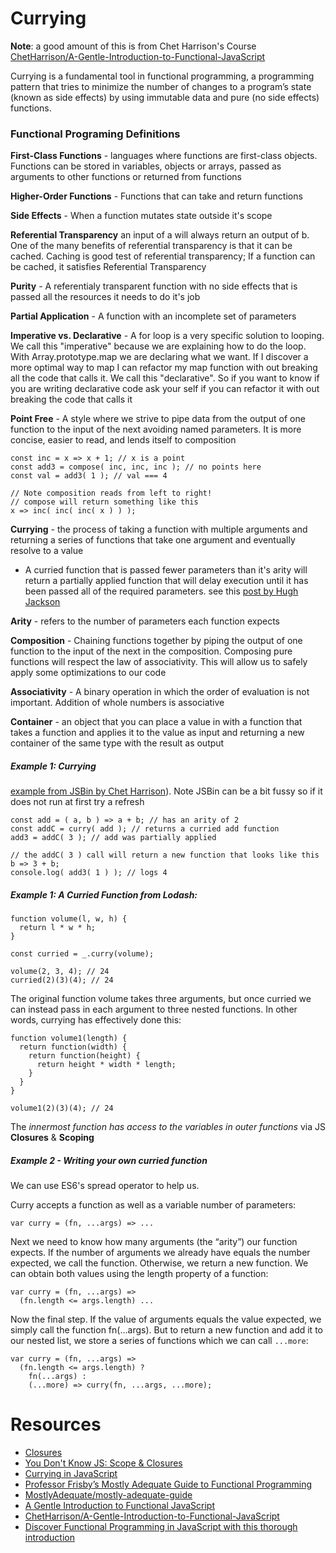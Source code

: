 # Currying
**Note**: a good amount of this is from Chet Harrison's Course [ChetHarrison/A-Gentle-Introduction-to-Functional-JavaScript](https://github.com/ChetHarrison/A-Gentle-Introduction-to-Functional-JavaScript)

Currying is a fundamental tool in functional programming, a programming pattern that tries to minimize the number of changes to a program’s state (known as side effects) by using immutable data and pure (no side effects) functions.


### Functional Programing Definitions

**First-Class Functions** - languages where functions are first-class objects. Functions can be stored in variables, objects or arrays, passed as arguments to other functions or returned from functions

**Higher-Order Functions** - Functions that can take and return functions

**Side Effects** - When a function mutates state outside it's scope

**Referential Transparency** an input of a will always return an output of b. One of the many benefits of referential transparency is that it can be cached. Caching is good test of referential transparency; If a function can be cached, it satisfies Referential Transparency

**Purity** - A referentialy transparent function with no side effects that is passed all the resources it needs to do it's job

**Partial Application** - A function with an incomplete set of parameters

**Imperative vs. Declarative** - A for loop is a very specific solution to looping. We call this "imperative" because we are explaining how to do the loop. With Array.prototype.map we are declaring what we want. If I discover a more optimal way to map I can refactor my map function with out breaking all the code that calls it. We call this "declarative". So if you want to know if you are writing declarative code ask your self if you can refactor it with out breaking the code that calls it

**Point Free** - A style where we strive to pipe data from the output of one function to the input of the next avoiding named parameters. It is more concise, easier to read, and lends itself to composition
```
const inc = x => x + 1; // x is a point
const add3 = compose( inc, inc, inc ); // no points here
const val = add3( 1 ); // val === 4

// Note composition reads from left to right!
// compose will return something like this
x => inc( inc( inc( x ) ) );
```

**Currying** - the process of taking a function with multiple arguments and returning a series of functions that take one argument and eventually resolve to a value
-  A curried function that is passed fewer parameters than it's arity will return a partially applied function that will delay execution until it has been passed all of the required parameters. see this [post by Hugh Jackson](https://web.archive.org/web/20140714014530/http://hughfdjackson.com/javascript/why-curry-helps)

**Arity** - refers to the number of parameters each function expects

**Composition** - Chaining functions together by piping the output of one function to the input of the next in the composition. Composing pure functions will respect the law of associativity. This will allow us to safely apply some optimizations to our code

**Associativity** - A binary operation in which the order of evaluation is not important. Addition of whole numbers is associative

**Container** - an object that you can place a value in with a function that takes a function and applies it to the value as input and returning a new container of the same type with the result as output

##### Example 1: Currying

[example from JSBin by Chet Harrison](https://jsbin.com/qufoka/edit?js,console)). Note JSBin can be a bit fussy so if it does not run at first try a refresh

```
const add = ( a, b ) => a + b; // has an arity of 2
const addC = curry( add ); // returns a curried add function
add3 = addC( 3 ); // add was partially applied

// the addC( 3 ) call will return a new function that looks like this
b => 3 + b;
console.log( add3( 1 ) ); // logs 4
```

##### Example 1: A Curried Function from Lodash:

```
function volume(l, w, h) {
  return l * w * h;
}

const curried = _.curry(volume);

volume(2, 3, 4); // 24
curried(2)(3)(4); // 24
```
The original function volume takes three arguments, but once curried we can instead pass in each argument to three nested functions.  In other words, currying has effectively done this:

```
function volume1(length) { 
  return function(width) {
    return function(height) {
      return height * width * length;
    }
  }
}

volume1(2)(3)(4); // 24
```

The *innermost function has access to the variables in outer functions* via JS **Closures** & **Scoping**


##### Example 2 - Writing your own curried function
We can use ES6's spread operator to help us.

Curry accepts a function as well as a variable number of parameters:

```
var curry = (fn, ...args) => ...
```

Next we need to know how many arguments (the “arity”) our function expects. If the number of arguments we already have equals the number expected, we call the function. Otherwise, we return a new function.  We can obtain both values using the length property of a function:
```
var curry = (fn, ...args) =>
  (fn.length <= args.length) ...
  ```

  Now the final step. If the value of arguments equals the value expected, we simply call the function fn(...args). But to return a new function and add it to our nested list, we store a series of functions which we can call `...more`:

  ```
  var curry = (fn, ...args) =>
    (fn.length <= args.length) ?
      fn(...args) :
      (...more) => curry(fn, ...args, ...more);
  ```


# Resources
- [Closures](https://developer.mozilla.org/en-US/docs/Web/JavaScript/Closures)
- [You Don't Know JS: Scope & Closures](https://github.com/getify/You-Dont-Know-JS/blob/master/scope%20%26%20closures/ch5.md)
- [Currying in JavaScript](https://wsvincent.com/javascript-currying)
- [Professor Frisby’s Mostly Adequate Guide to Functional Programming](https://drboolean.gitbooks.io/mostly-adequate-guide-old/content)
- [MostlyAdequate/mostly-adequate-guide](https://github.com/MostlyAdequate/mostly-adequate-guide)
- [A Gentle Introduction to Functional JavaScript](https://www.youtube.com/watch?v=myISHtMMeyU)
- [ChetHarrison/A-Gentle-Introduction-to-Functional-JavaScript](https://github.com/ChetHarrison/A-Gentle-Introduction-to-Functional-JavaScript)
- [Discover Functional Programming in JavaScript with this thorough introduction](https://medium.freecodecamp.org/discover-functional-programming-in-javascript-with-this-thorough-introduction-a2ad9af2d645)
